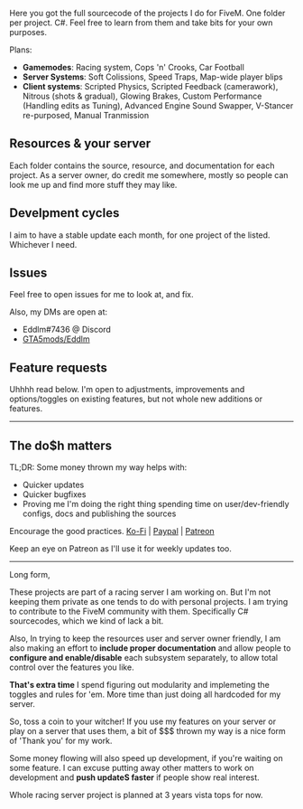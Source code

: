 Here you got the full sourcecode of the projects I do for FiveM. One folder per project. C#. Feel free to learn from them and take bits for your own purposes.

Plans:
- **Gamemodes**: Racing system, Cops 'n' Crooks, Car Football
- **Server Systems**: Soft Colissions, Speed Traps, Map-wide player blips
- **Client systems**: Scripted Physics, Scripted Feedback (camerawork), Nitrous (shots & gradual), Glowing Brakes, Custom Performance (Handling edits as Tuning), Advanced Engine Sound Swapper, V-Stancer re-purposed, Manual Tranmission

## Resources & your server
Each folder contains the source, resource, and documentation for each project. As a server owner, do credit me somewhere, mostly so people can look me up and find more stuff they may like.

## Develpment cycles
I aim to have a stable update each month, for one project of the listed. Whichever I need.

## Issues
Feel free to open issues for me to look at, and fix.

Also, my DMs are open at:
- Eddlm#7436 @ Discord 
- [GTA5mods/Eddlm](https://www.gta5-mods.com/users/Eddlm)

## Feature requests
Uhhhh read below. I'm open to adjustments, improvements and options/toggles on existing features, but not whole new additions or features.

---

## The do$h matters
TL;DR: Some money thrown my way helps with:
- Quicker updates
- Quicker bugfixes
- Proving me I'm doing the right thing spending time on user/dev-friendly configs, docs and publishing the sources

Encourage the good practices. [Ko-Fi](https://ko-fi.com/eddlm) | [Paypal](https://www.paypal.com/donate/?token=A9wAT7grRKOAK9UZRHXFWk1gSSAVnAL0KPulmR_LgK9AincnC8aAVHWB6Hq1EuwUxzh33MWOQ-RxC_ei&locale.x=en_GB) | [Patreon]() 

Keep an eye on Patreon as I'll use it for weekly updates too.

--- 

Long form,

These projects are part of a racing server I am working on. But I'm not keeping them private as one tends to do with personal projects. I am trying to contribute to the FiveM community with them. Specifically C# sourcecodes, which we kind of lack a bit.

Also, In trying to keep the resources user and server owner friendly, I am also making an effort to **include proper documentation** and allow people to **configure and enable/disable** each subsystem separately, to allow total control over the features you like. 

**That's extra time** I spend figuring out modularity and implemeting the toggles and rules for 'em. More time than just doing all hardcoded for my server.

So, toss a coin to your witcher! If you use my features on your server or play on a server that uses them, a bit of $$$ thrown my way is a nice form of 'Thank you' for my work.

Some money flowing will also speed up development, if you're waiting on some feature. I can excuse putting away other matters to work on development and **push updateS faster** if people show real interest.

Whole racing server project is planned at 3 years vista tops for now.